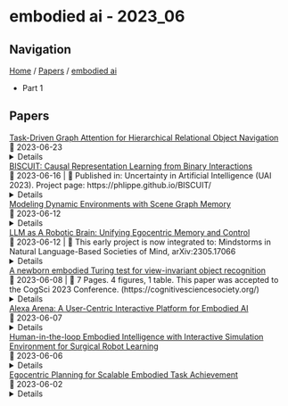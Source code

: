 # embodied ai - 2023_06

## Navigation

[Home](https://arxcompass.github.io) / [Papers](https://arxcompass.github.io/papers) / [embodied ai](https://arxcompass.github.io/papers/embodied_ai)

- Part 1

## Papers

<div class="paper-card">
    <div class="paper-title"><a href="http://arxiv.org/abs/2306.13760v1">Task-Driven Graph Attention for Hierarchical Relational Object Navigation</a></div>
    <div class="paper-meta">
      📅 2023-06-23
    </div>
    <details class="paper-abstract">
      Embodied AI agents in large scenes often need to navigate to find objects. In this work, we study a naturally emerging variant of the object navigation task, hierarchical relational object navigation (HRON), where the goal is to find objects specified by logical predicates organized in a hierarchical structure - objects related to furniture and then to rooms - such as finding an apple on top of a table in the kitchen. Solving such a task requires an efficient representation to reason about object relations and correlate the relations in the environment and in the task goal. HRON in large scenes (e.g. homes) is particularly challenging due to its partial observability and long horizon, which invites solutions that can compactly store the past information while effectively exploring the scene. We demonstrate experimentally that scene graphs are the best-suited representation compared to conventional representations such as images or 2D maps. We propose a solution that uses scene graphs as part of its input and integrates graph neural networks as its backbone, with an integrated task-driven attention mechanism, and demonstrate its better scalability and learning efficiency than state-of-the-art baselines.
    </details>
</div>
<div class="paper-card">
    <div class="paper-title"><a href="http://arxiv.org/abs/2306.09643v1">BISCUIT: Causal Representation Learning from Binary Interactions</a></div>
    <div class="paper-meta">
      📅 2023-06-16
      | 💬 Published in: Uncertainty in Artificial Intelligence (UAI 2023). Project page: https://phlippe.github.io/BISCUIT/
    </div>
    <details class="paper-abstract">
      Identifying the causal variables of an environment and how to intervene on them is of core value in applications such as robotics and embodied AI. While an agent can commonly interact with the environment and may implicitly perturb the behavior of some of these causal variables, often the targets it affects remain unknown. In this paper, we show that causal variables can still be identified for many common setups, e.g., additive Gaussian noise models, if the agent's interactions with a causal variable can be described by an unknown binary variable. This happens when each causal variable has two different mechanisms, e.g., an observational and an interventional one. Using this identifiability result, we propose BISCUIT, a method for simultaneously learning causal variables and their corresponding binary interaction variables. On three robotic-inspired datasets, BISCUIT accurately identifies causal variables and can even be scaled to complex, realistic environments for embodied AI.
    </details>
</div>
<div class="paper-card">
    <div class="paper-title"><a href="http://arxiv.org/abs/2305.17537v4">Modeling Dynamic Environments with Scene Graph Memory</a></div>
    <div class="paper-meta">
      📅 2023-06-12
    </div>
    <details class="paper-abstract">
      Embodied AI agents that search for objects in large environments such as households often need to make efficient decisions by predicting object locations based on partial information. We pose this as a new type of link prediction problem: link prediction on partially observable dynamic graphs. Our graph is a representation of a scene in which rooms and objects are nodes, and their relationships are encoded in the edges; only parts of the changing graph are known to the agent at each timestep. This partial observability poses a challenge to existing link prediction approaches, which we address. We propose a novel state representation -- Scene Graph Memory (SGM) -- with captures the agent's accumulated set of observations, as well as a neural net architecture called a Node Edge Predictor (NEP) that extracts information from the SGM to search efficiently. We evaluate our method in the Dynamic House Simulator, a new benchmark that creates diverse dynamic graphs following the semantic patterns typically seen at homes, and show that NEP can be trained to predict the locations of objects in a variety of environments with diverse object movement dynamics, outperforming baselines both in terms of new scene adaptability and overall accuracy. The codebase and more can be found at https://www.scenegraphmemory.com.
    </details>
</div>
<div class="paper-card">
    <div class="paper-title"><a href="http://arxiv.org/abs/2304.09349v4">LLM as A Robotic Brain: Unifying Egocentric Memory and Control</a></div>
    <div class="paper-meta">
      📅 2023-06-12
      | 💬 This early project is now integrated to: Mindstorms in Natural Language-Based Societies of Mind, arXiv:2305.17066
    </div>
    <details class="paper-abstract">
      Embodied AI focuses on the study and development of intelligent systems that possess a physical or virtual embodiment (i.e. robots) and are able to dynamically interact with their environment. Memory and control are the two essential parts of an embodied system and usually require separate frameworks to model each of them. In this paper, we propose a novel and generalizable framework called LLM-Brain: using Large-scale Language Model as a robotic brain to unify egocentric memory and control. The LLM-Brain framework integrates multiple multimodal language models for robotic tasks, utilizing a zero-shot learning approach. All components within LLM-Brain communicate using natural language in closed-loop multi-round dialogues that encompass perception, planning, control, and memory. The core of the system is an embodied LLM to maintain egocentric memory and control the robot. We demonstrate LLM-Brain by examining two downstream tasks: active exploration and embodied question answering. The active exploration tasks require the robot to extensively explore an unknown environment within a limited number of actions. Meanwhile, the embodied question answering tasks necessitate that the robot answers questions based on observations acquired during prior explorations.
    </details>
</div>
<div class="paper-card">
    <div class="paper-title"><a href="http://arxiv.org/abs/2306.05582v1">A newborn embodied Turing test for view-invariant object recognition</a></div>
    <div class="paper-meta">
      📅 2023-06-08
      | 💬 7 Pages. 4 figures, 1 table. This paper was accepted to the CogSci 2023 Conference. (https://cognitivesciencesociety.org/)
    </div>
    <details class="paper-abstract">
      Recent progress in artificial intelligence has renewed interest in building machines that learn like animals. Almost all of the work comparing learning across biological and artificial systems comes from studies where animals and machines received different training data, obscuring whether differences between animals and machines emerged from differences in learning mechanisms versus training data. We present an experimental approach-a "newborn embodied Turing Test"-that allows newborn animals and machines to be raised in the same environments and tested with the same tasks, permitting direct comparison of their learning abilities. To make this platform, we first collected controlled-rearing data from newborn chicks, then performed "digital twin" experiments in which machines were raised in virtual environments that mimicked the rearing conditions of the chicks. We found that (1) machines (deep reinforcement learning agents with intrinsic motivation) can spontaneously develop visually guided preference behavior, akin to imprinting in newborn chicks, and (2) machines are still far from newborn-level performance on object recognition tasks. Almost all of the chicks developed view-invariant object recognition, whereas the machines tended to develop view-dependent recognition. The learning outcomes were also far more constrained in the chicks versus machines. Ultimately, we anticipate that this approach will help researchers develop embodied AI systems that learn like newborn animals.
    </details>
</div>
<div class="paper-card">
    <div class="paper-title"><a href="http://arxiv.org/abs/2303.01586v2">Alexa Arena: A User-Centric Interactive Platform for Embodied AI</a></div>
    <div class="paper-meta">
      📅 2023-06-07
    </div>
    <details class="paper-abstract">
      We introduce Alexa Arena, a user-centric simulation platform for Embodied AI (EAI) research. Alexa Arena provides a variety of multi-room layouts and interactable objects, for the creation of human-robot interaction (HRI) missions. With user-friendly graphics and control mechanisms, Alexa Arena supports the development of gamified robotic tasks readily accessible to general human users, thus opening a new venue for high-efficiency HRI data collection and EAI system evaluation. Along with the platform, we introduce a dialog-enabled instruction-following benchmark and provide baseline results for it. We make Alexa Arena publicly available to facilitate research in building generalizable and assistive embodied agents.
    </details>
</div>
<div class="paper-card">
    <div class="paper-title"><a href="http://arxiv.org/abs/2301.00452v2">Human-in-the-loop Embodied Intelligence with Interactive Simulation Environment for Surgical Robot Learning</a></div>
    <div class="paper-meta">
      📅 2023-06-06
    </div>
    <details class="paper-abstract">
      Surgical robot automation has attracted increasing research interest over the past decade, expecting its potential to benefit surgeons, nurses and patients. Recently, the learning paradigm of embodied intelligence has demonstrated promising ability to learn good control policies for various complex tasks, where embodied AI simulators play an essential role to facilitate relevant research. However, existing open-sourced simulators for surgical robot are still not sufficiently supporting human interactions through physical input devices, which further limits effective investigations on how the human demonstrations would affect policy learning. In this work, we study human-in-the-loop embodied intelligence with a new interactive simulation platform for surgical robot learning. Specifically, we establish our platform based on our previously released SurRoL simulator with several new features co-developed to allow high-quality human interaction via an input device. We showcase the improvement of our simulation environment with the designed new features, and validate effectiveness of incorporating human factors in embodied intelligence through the use of human demonstrations and reinforcement learning as a representative example. Promising results are obtained in terms of learning efficiency. Lastly, five new surgical robot training tasks are developed and released, with which we hope to pave the way for future research on surgical embodied intelligence. Our learning platform is publicly released and will be continuously updated in the website: https://med-air.github.io/SurRoL.
    </details>
</div>
<div class="paper-card">
    <div class="paper-title"><a href="http://arxiv.org/abs/2306.01295v1">Egocentric Planning for Scalable Embodied Task Achievement</a></div>
    <div class="paper-meta">
      📅 2023-06-02
    </div>
    <details class="paper-abstract">
      Embodied agents face significant challenges when tasked with performing actions in diverse environments, particularly in generalizing across object types and executing suitable actions to accomplish tasks. Furthermore, agents should exhibit robustness, minimizing the execution of illegal actions. In this work, we present Egocentric Planning, an innovative approach that combines symbolic planning and Object-oriented POMDPs to solve tasks in complex environments, harnessing existing models for visual perception and natural language processing. We evaluated our approach in ALFRED, a simulated environment designed for domestic tasks, and demonstrated its high scalability, achieving an impressive 36.07% unseen success rate in the ALFRED benchmark and winning the ALFRED challenge at CVPR Embodied AI workshop. Our method requires reliable perception and the specification or learning of a symbolic description of the preconditions and effects of the agent's actions, as well as what object types reveal information about others. It is capable of naturally scaling to solve new tasks beyond ALFRED, as long as they can be solved using the available skills. This work offers a solid baseline for studying end-to-end and hybrid methods that aim to generalize to new tasks, including recent approaches relying on LLMs, but often struggle to scale to long sequences of actions or produce robust plans for novel tasks.
    </details>
</div>

